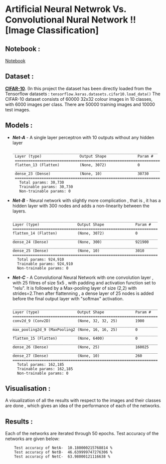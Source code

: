 # Artificial Neural Netwrok Vs. Convolutional Nural Network !! [Image Classification]

## Notebook :

  [Notebook](https://colab.research.google.com/drive/1cIIXFeROtJf7MovU7j6ipBDvur-X1o9M?usp=sharing)
  
## Dataset :

  [**CIFAR-10**](https://www.cs.toronto.edu/~kriz/cifar-10-python.tar.gz). (In this project the dataset has been directly loaded from the Tensorflow datasets :
    ```
    tensorflow.keras.datasets.cifar10.load_data()
    ```
  The CIFAR-10 dataset consists of 60000 32x32 colour images in 10 classes, with 6000 images per class. There are 50000 training images and 10000 test images.
  
## Models :

  * ***Net-A*** - A single layer perceptron with 10 outputs without any hidden layer
     ```
     _________________________________________________________________
      Layer (type)                 Output Shape              Param #   
      =================================================================
      flatten_13 (Flatten)         (None, 3072)              0         
      _________________________________________________________________
      dense_23 (Dense)             (None, 10)                30730     
      =================================================================
        Total params: 30,730
        Trainable params: 30,730
        Non-trainable params: 0
      ```  
  * ***Net-B*** - Neural network with slightly more complication , that is , it has a hidden layer with 300 nodes and adds a non-linearity between the layers.
    ```
    _________________________________________________________________
    Layer (type)                 Output Shape              Param #   
    =================================================================
    flatten_14 (Flatten)         (None, 3072)              0         
    _________________________________________________________________
    dense_24 (Dense)             (None, 300)               921900    
    _________________________________________________________________
    dense_25 (Dense)             (None, 10)                3010      
    =================================================================
      Total params: 924,910
      Trainable params: 924,910
      Non-trainable params: 0
    ```
   
  * ***Net-C*** - A Convolutional Neural Network with one convolution layer , with 25 filtres of size 5x5 , with padding and activation function set to "relu". It is followed by                   a Max-pooling layer of size (2,2) with strides=2.Then after flattenning , a dense layer of 25 nodes is added before the final output layer with "softmax"                         activation.   
    ```
    _________________________________________________________________
    Layer (type)                 Output Shape              Param #   
    =================================================================
    conv2d_9 (Conv2D)            (None, 32, 32, 25)        1900      
    _________________________________________________________________
    max_pooling2d_9 (MaxPooling2 (None, 16, 16, 25)        0         
    _________________________________________________________________
    flatten_15 (Flatten)         (None, 6400)              0         
    _________________________________________________________________
    dense_26 (Dense)             (None, 25)                160025    
    _________________________________________________________________
    dense_27 (Dense)             (None, 10)                260       
    =================================================================
      Total params: 162,185
      Trainable params: 162,185
      Non-trainable params: 0
    ```
## Visualisation :

   A visualization of all the results with respect to the images and their classes are done , which gives an idea of the performance of each of the networks.
   
## Results :

   Each of the networks are iterated through 50 epochs.
   Test accuracy of the networks are given below:
```
    Test accuracy of NetA-  10.180000215768814 %
    Test accuracy of NetB-  46.639999747276306 %
    Test accuracy of NetC-  63.98000121116638 %
```   

